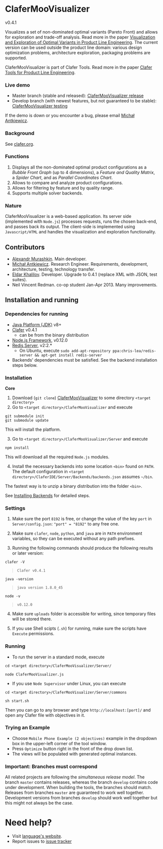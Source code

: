 ClaferMooVisualizer
===================

v0.4.1

Visualizes a set of non-dominated optimal variants (Pareto Front) and allows for exploration and trade-off analysis.
Read more in the paper [Visualization and Exploration of Optimal Variants in Product Line Engineering](http://gsd.uwaterloo.ca/publications/view/528). The current version can be used outside the product line domain: various design optimization problems, architecture exploration, packaging problems are supported.

ClaferMooVisualizer is part of Clafer Tools.
Read more in the paper [Clafer Tools for Product Line Engineering](http://gsd.uwaterloo.ca/publications/view/519).

### Live demo

* Master branch (stable and released): [ClaferMooVisualizer release](http://t3-necsis.cs.uwaterloo.ca:8092/)
* Develop branch (with newest features, but not guaranteed to be stable): [ClaferMooVisualizer testing](http://t3-necsis.cs.uwaterloo.ca:8192/)

If the demo is down or you encounter a bug, please email [Michał Antkiewicz](mailto:mantkiew@gsd.uwaterloo.ca).

### Background

See [clafer.org](http://clafer.org).

### Functions

1. Displays all the non-dominated optimal product configurations as a *Bubble Front Graph* (up to 4 dimensions), a *Feature and Quality Matrix*, a *Spider Chart*, and as *Parallel Coordinates Chart*.
2. Allows to compare and analyze product configurations.
3. Allows for filtering by feature and by quality range.
4. Supports multiple solver backends.

### Nature

ClaferMooVisualizer is a web-based application.
Its server side (implemented with `Node.js`) processes requests, runs the chosen back-end, and passes back its output.
The client-side is implemented using `Javascript/HTML` and handles the visualization and exploration functionality.

Contributors
------------

* [Alexandr Murashkin](http://gsd.uwaterloo.ca/amurashk). Main developer.
* [Michał Antkiewicz](http://gsd.uwaterloo.ca/mantkiew). Research Engineer. Requirements, development, architecture, testing, technology transfer.
* [Eldar Khalilov](http://gsd.uwaterloo.ca/ekhalilov). Developer. Upgrade to 0.4.1 (replace XML with JSON, test suites).
* Neil Vincent Redman. co-op student Jan-Apr 2013. Many improvements.

Installation and running
------------------------

### Dependencies for running

* [Java Platform (JDK)](http://www.oracle.com/technetwork/java/javase/downloads/index.html) v8+
* [Clafer](https://github.com/gsdlab/clafer) v0.4.1
  * can be from the binary distribution
* [Node.js Framework](http://nodejs.org/download/), v0.12.0
* [Redis Server](https://launchpad.net/~chris-lea/+archive/ubuntu/redis-server), v2:2.*
  * On Ubuntu, execute `sudo add-apt-repository ppa:chris-lea/redis-server && apt-get install redis-server`
* Backends' dependencies must be satisfied. See the backend installation steps below.

### Installation

**Core**

1. Download (`git clone`) [ClaferMooVisualizer](https://github.com/gsdlab/ClaferMooVisualizer) to some directory `<target directory>`
2. Go to `<target directory>/ClaferMooVisualizer` and execute

```
git submodule init
git submodule update
```

This will install the platform.

3. Go to `<target directory>/ClaferMooVisualizer/Server` and execute

`npm install`

This will download all the required `Node.js` modules.

4. Install the necessary backends into some location `<bin>` found on `PATH`. The default configuration in `<target directory>/ClaferIDE/Server/Backends/backends.json` assumes `~/bin`.

The fastest way is to unzip a binary distribution into the folder `<bin>`.

See [Installing Backends](https://github.com/gsdlab/ClaferToolsUICommonPlatform#backends) for detailed steps.

### Settings

1. Make sure the port `8192` is free, or change the value of the key `port` in `Server/config.json`:
`"port" = "8192"` to any free one.

2. Make sure `clafer`, `node`, `python`, and `java` are in `PATH` environment variables, so they can be executed without any path prefixes.

3. Running the following commands should produce the following results or later version:

`clafer -V`

> `Clafer v0.4.1`

`java -version`

> `java version 1.8.0_45`

`node -v`

> `v0.12.0`

4. Make sure `uploads` folder is accessible for writing, since temporary files will be stored there.

5. If you use Shell scipts (`.sh`) for running, make sure the scripts have `Execute` permissions.

### Running

* To run the server in a standard mode, execute

`cd <target directory>/ClaferMooVisualizer/Server/`

`node ClaferMooVisualizer.js`

* If you use `Node Supervisor` under Linux, you can execute

`cd <target directory>/ClaferMooVisualizer/Server/commons`

`sh start.sh`

Then you can go to any browser and type `http://localhost:[port]/` and open any Clafer file with objectives in it.

### Trying an Example

* Choose `Mobile Phone Example (2 objectives)` example in the dropdown box in the upper-left corner of the tool window.
* Press `Optimize` button right in the front of the drop down list.
* The views will be populated with generated optimal instances.

### Important: Branches must correspond

All related projects are following the *simultaneous release model*.
The branch `master` contains releases, whereas the branch `develop` contains code under development.
When building the tools, the branches should match.
Releases from branches `master` are guaranteed to work well together.
Development versions from branches `develop` should work well together but this might not always be the case.

Need help?
==========

* Visit [language's website](http://clafer.org).
* Report issues to [issue tracker](https://github.com/gsdlab/ClaferMooVisualizer/issues)
